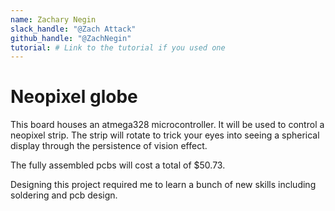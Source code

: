 ```yaml
---
name: Zachary Negin
slack_handle: "@Zach Attack"
github_handle: "@ZachNegin"
tutorial: # Link to the tutorial if you used one
---
```


# Neopixel globe

<!-- Describe your board in 2-3 sentences. What are you making? What will it do? -->
This board houses an atmega328 microcontroller. It will be used to control a neopixel strip.
The strip will rotate to trick your eyes into seeing a spherical display through the persistence of vision effect.
<!-- How much is it going to cost? -->
The fully assembled pcbs will cost a total of $50.73.
<!-- Tell us a little bit about your design process. What were some challenges? What helped? ***Totally optional*** -->
Designing this project required me to learn a bunch of new skills including soldering and pcb design.
